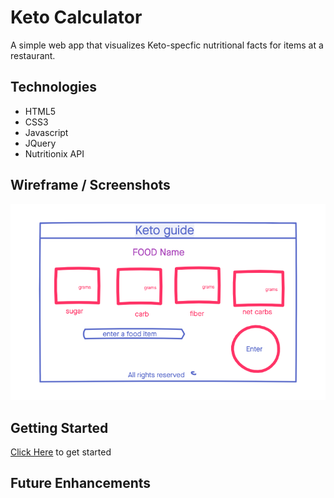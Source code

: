 # Keto Calculator

A simple web app that visualizes Keto-specfic nutritional facts for items at a restaurant.

## Technologies
- HTML5
- CSS3
- Javascript
- JQuery
- Nutritionix API

## Wireframe / Screenshots
![wireframe](./imgs/wireframe.png)

## Getting Started
[Click Here](#) to get started
## Future Enhancements
